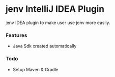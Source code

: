 jenv IntelliJ IDEA Plugin
====================================================
jenv IDEA plugin to make user use jenv more easily.

### Features

* Java Sdk created automatically

### Todo

* Setup Maven & Gradle

